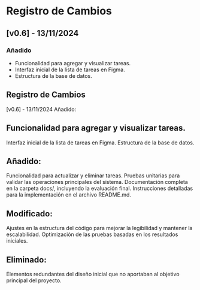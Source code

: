 # Registro de Cambios

## [v0.6] - 13/11/2024
### Añadido
- Funcionalidad para agregar y visualizar tareas.
- Interfaz inicial de la lista de tareas en Figma.
- Estructura de la base de datos.


## Registro de Cambios
[v0.6] - 13/11/2024
Añadido:

## Funcionalidad para agregar y visualizar tareas.
Interfaz inicial de la lista de tareas en Figma.
Estructura de la base de datos.

## Añadido:

Funcionalidad para actualizar y eliminar tareas.
Pruebas unitarias para validar las operaciones principales del sistema.
Documentación completa en la carpeta docs/, incluyendo la evaluación final.
Instrucciones detalladas para la implementación en el archivo README.md.

## Modificado:

Ajustes en la estructura del código para mejorar la legibilidad y mantener la escalabilidad.
Optimización de las pruebas basadas en los resultados iniciales.

## Eliminado:

Elementos redundantes del diseño inicial que no aportaban al objetivo principal del proyecto.
